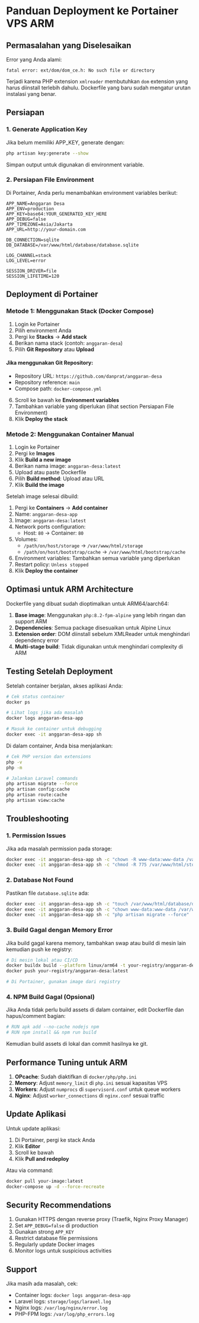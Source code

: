 # Panduan Deployment ke Portainer VPS ARM

## Permasalahan yang Diselesaikan

Error yang Anda alami:
```
fatal error: ext/dom/dom_ce.h: No such file or directory
```

Terjadi karena PHP extension `xmlreader` membutuhkan `dom` extension yang harus diinstall terlebih dahulu. Dockerfile yang baru sudah mengatur urutan instalasi yang benar.

## Persiapan

### 1. Generate Application Key

Jika belum memiliki APP_KEY, generate dengan:

```bash
php artisan key:generate --show
```

Simpan output untuk digunakan di environment variable.

### 2. Persiapan File Environment

Di Portainer, Anda perlu menambahkan environment variables berikut:

```
APP_NAME=Anggaran Desa
APP_ENV=production
APP_KEY=base64:YOUR_GENERATED_KEY_HERE
APP_DEBUG=false
APP_TIMEZONE=Asia/Jakarta
APP_URL=http://your-domain.com

DB_CONNECTION=sqlite
DB_DATABASE=/var/www/html/database/database.sqlite

LOG_CHANNEL=stack
LOG_LEVEL=error

SESSION_DRIVER=file
SESSION_LIFETIME=120
```

## Deployment di Portainer

### Metode 1: Menggunakan Stack (Docker Compose)

1. Login ke Portainer
2. Pilih environment Anda
3. Pergi ke **Stacks** → **Add stack**
4. Berikan nama stack (contoh: `anggaran-desa`)
5. Pilih **Git Repository** atau **Upload**

#### Jika menggunakan Git Repository:
- Repository URL: `https://github.com/danprat/anggaran-desa`
- Repository reference: `main`
- Compose path: `docker-compose.yml`

6. Scroll ke bawah ke **Environment variables**
7. Tambahkan variable yang diperlukan (lihat section Persiapan File Environment)
8. Klik **Deploy the stack**

### Metode 2: Menggunakan Container Manual

1. Login ke Portainer
2. Pergi ke **Images**
3. Klik **Build a new image**
4. Berikan nama image: `anggaran-desa:latest`
5. Upload atau paste Dockerfile
6. Pilih **Build method**: Upload atau URL
7. Klik **Build the image**

Setelah image selesai dibuild:

1. Pergi ke **Containers** → **Add container**
2. Name: `anggaran-desa-app`
3. Image: `anggaran-desa:latest`
4. Network ports configuration:
   - Host: `80` → Container: `80`
5. Volumes:
   - `/path/on/host/storage` → `/var/www/html/storage`
   - `/path/on/host/bootstrap/cache` → `/var/www/html/bootstrap/cache`
6. Environment variables: Tambahkan semua variable yang diperlukan
7. Restart policy: `Unless stopped`
8. Klik **Deploy the container**

## Optimasi untuk ARM Architecture

Dockerfile yang dibuat sudah dioptimalkan untuk ARM64/aarch64:

1. **Base image**: Menggunakan `php:8.2-fpm-alpine` yang lebih ringan dan support ARM
2. **Dependencies**: Semua package disesuaikan untuk Alpine Linux
3. **Extension order**: DOM diinstall sebelum XMLReader untuk menghindari dependency error
4. **Multi-stage build**: Tidak digunakan untuk menghindari complexity di ARM

## Testing Setelah Deployment

Setelah container berjalan, akses aplikasi Anda:

```bash
# Cek status container
docker ps

# Lihat logs jika ada masalah
docker logs anggaran-desa-app

# Masuk ke container untuk debugging
docker exec -it anggaran-desa-app sh
```

Di dalam container, Anda bisa menjalankan:

```bash
# Cek PHP version dan extensions
php -v
php -m

# Jalankan Laravel commands
php artisan migrate --force
php artisan config:cache
php artisan route:cache
php artisan view:cache
```

## Troubleshooting

### 1. Permission Issues

Jika ada masalah permission pada storage:

```bash
docker exec -it anggaran-desa-app sh -c "chown -R www-data:www-data /var/www/html/storage /var/www/html/bootstrap/cache"
docker exec -it anggaran-desa-app sh -c "chmod -R 775 /var/www/html/storage /var/www/html/bootstrap/cache"
```

### 2. Database Not Found

Pastikan file `database.sqlite` ada:

```bash
docker exec -it anggaran-desa-app sh -c "touch /var/www/html/database/database.sqlite"
docker exec -it anggaran-desa-app sh -c "chown www-data:www-data /var/www/html/database/database.sqlite"
docker exec -it anggaran-desa-app sh -c "php artisan migrate --force"
```

### 3. Build Gagal dengan Memory Error

Jika build gagal karena memory, tambahkan swap atau build di mesin lain kemudian push ke registry:

```bash
# Di mesin lokal atau CI/CD
docker buildx build --platform linux/arm64 -t your-registry/anggaran-desa:latest .
docker push your-registry/anggaran-desa:latest

# Di Portainer, gunakan image dari registry
```

### 4. NPM Build Gagal (Opsional)

Jika Anda tidak perlu build assets di dalam container, edit Dockerfile dan hapus/comment bagian:

```dockerfile
# RUN apk add --no-cache nodejs npm
# RUN npm install && npm run build
```

Kemudian build assets di lokal dan commit hasilnya ke git.

## Performance Tuning untuk ARM

1. **OPcache**: Sudah diaktifkan di `docker/php/php.ini`
2. **Memory**: Adjust `memory_limit` di `php.ini` sesuai kapasitas VPS
3. **Workers**: Adjust `numprocs` di `supervisord.conf` untuk queue workers
4. **Nginx**: Adjust `worker_connections` di `nginx.conf` sesuai traffic

## Update Aplikasi

Untuk update aplikasi:

1. Di Portainer, pergi ke stack Anda
2. Klik **Editor**
3. Scroll ke bawah
4. Klik **Pull and redeploy**

Atau via command:

```bash
docker pull your-image:latest
docker-compose up -d --force-recreate
```

## Security Recommendations

1. Gunakan HTTPS dengan reverse proxy (Traefik, Nginx Proxy Manager)
2. Set `APP_DEBUG=false` di production
3. Gunakan strong `APP_KEY`
4. Restrict database file permissions
5. Regularly update Docker images
6. Monitor logs untuk suspicious activities

## Support

Jika masih ada masalah, cek:
- Container logs: `docker logs anggaran-desa-app`
- Laravel logs: `storage/logs/laravel.log`
- Nginx logs: `/var/log/nginx/error.log`
- PHP-FPM logs: `/var/log/php_errors.log`
